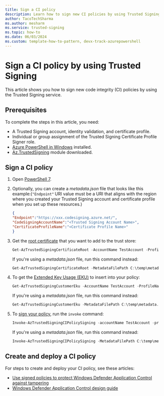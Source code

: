 ```yaml
---
title: Sign a CI policy 
description: Learn how to sign new CI policies by using Trusted Signing.  
author: TacoTechSharma
ms.author: mesharm 
ms.service: trusted-signing
ms.topic: how-to 
ms.date: 06/03/2024 
ms.custom: template-how-to-pattern, devx-track-azurepowershell
---
```


# Sign a CI policy by using Trusted Signing

This article shows you how to sign new code integrity (CI) policies by using the Trusted Signing service.

## Prerequisites

To complete the steps in this article, you need:

- A Trusted Signing account, identity validation, and certificate profile.
- Individual or group assignment of the Trusted Signing Certificate Profile Signer role.
- [Azure PowerShell in Windows](/powershell/azure/install-azps-windows) installed.
- [Az.TrustedSigning](/powershell/module/az.trustedsigning/) module downloaded.

## Sign a CI policy

1. ⁠Open [PowerShell 7](https://github.com/PowerShell/PowerShell/releases/latest).

1. Optionally, you can create a *metadata.json* file that looks like this example:(`"Endpoint"` URI value must be a URI that aligns with the region where you created your Trusted Signing account and certificate profile when you set up these resources.)

   ```json
   {
   "Endpoint":"https://xxx.codesigning.azure.net/",
   "CodeSigningAccountName":"<Trusted Signing Account Name>",
   "CertificateProfileName":"<Certificate Profile Name>"
   }
   ```

1. Get the [root certificate](/powershell/module/az.trustedsigning/get-aztrustedsigningcertificateroot) that you want to add to the trust store:

   ```powershell
   Get-AzTrustedSigningCertificateRoot -AccountName TestAccount -ProfileName TestCertProfile -EndpointUrl https://xxx.codesigning.azure.net/ -Destination c:\temp\root.cer
   ```

   If you're using a *metadata.json* file, run this command instead:

   ```powershell
   Get-AzTrustedSigningCertificateRoot -MetadataFilePath C:\temp\metadata.json -Destination c:\temp\root.cer 
   ```

1. To get the [Extended Key Usage (EKU)](/powershell/module/az.trustedsigning/get-aztrustedsigningcustomereku) to insert into your policy:

   ```powershell
   Get-AzTrustedSigningCustomerEku -AccountName TestAccount -ProfileName TestCertProfile -EndpointUrl https://xxx.codesigning.azure.net/ 
   ```

   If you're using a *metadata.json* file, run this command instead:

   ```powershell
   Get-AzTrustedSigningCustomerEku -MetadataFilePath C:\temp\metadata.json 
   ```

1. To [sign your policy](/powershell/module/az.trustedsigning/invoke-aztrustedsigningcipolicysigning), run the `invoke` command:

   ```powershell
   Invoke-AzTrustedSigningCIPolicySigning -accountName TestAccount -profileName TestCertProfile -endpointurl "https://xxx.codesigning.azure.net/" -Path C:\Temp\defaultpolicy.bin -Destination C:\Temp\defaultpolicy_signed.bin -TimeStamperUrl: http://timestamp.acs.microsoft.com 
   ```

   If you're using a *metadata.json* file, run this command instead:

   ```powershell
   Invoke-AzTrustedSigningCIPolicySigning -MetadataFilePath C:\temp\metadata.json -Path C:\Temp\defaultpolicy.bin -Destination C:\Temp\defaultpolicy_signed.bin -TimeStamperUrl: http://timestamp.acs.microsoft.com 
   ```

## Create and deploy a CI policy

For steps to create and deploy your CI policy, see these articles:

- [Use signed policies to protect Windows Defender Application Control against tampering](/windows/security/application-security/application-control/windows-defender-application-control/deployment/use-signed-policies-to-protect-wdac-against-tampering)
- [Windows Defender Application Control design guide](/windows/security/application-security/application-control/windows-defender-application-control/design/wdac-design-guide)
